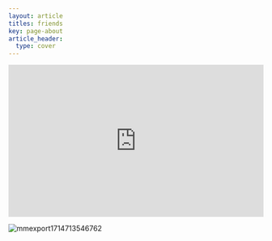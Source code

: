 ```yaml
---
layout: article
titles: friends
key: page-about
article_header:
  type: cover
---
```

<iframe width="100%" height="300" scrolling="no" frameborder="no" allow="autoplay" src="https://w.soundcloud.com/player/?url=https%3A//api.soundcloud.com/tracks/1864018608&color=%23ff5500&auto_play=true&hide_related=false&show_comments=true&show_user=true&show_reposts=false&show_teaser=true&visual=true" ></iframe>

![mmexport1714713546762](https://github.com/zc1321/zc1321.github.io/assets/100252069/5ea402ab-6cb0-4c31-b748-8e1ab15a193f)



